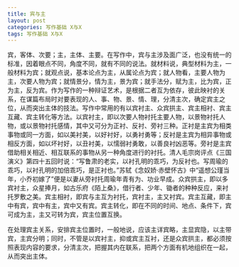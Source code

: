 ```yaml
---
title: 宾与主
layout: post
categories: 写作基础 X与X
tags: 写作基础 X与X
---
```


宾，客体、次要；主，主体、主要。在写作中，宾与主涉及面广泛，也没有统一的标准，因着眼点不同，角度不同，就有不同的说法。就材料说，典型材料为主，一般材料为宾；就观点说，基本论点为主，从属论点为宾；就人物看，主要人物为主，次要人物为宾；就情景分，情为主，景为宾；就手法分，赋为主，比为宾，正为主，反为宾。作为写作的一种辩证艺术，是根据二者互为依存，彼此映衬的关系，在谋篇布局时对要表现的人、事、物、景、情、理，分清主次，确定宾主之位，从而突出主体的技法。写作中常用的有以宾衬主、众宾拱主、宾主相衬、宾主互藏、宾主转化等方法。以宾衬主，即以次要人物衬托主要人物，以景物衬托人物，或以景物衬托感情，其中又可分为正衬、反衬、旁衬三种。正衬是主宾为相类事物或同一方面，如以美衬美，以好衬好，以勇衬勇等；反衬是主宾为相异事物或相反方面，如以坏衬好，以丑衬美，以懦弱衬勇敢，以善良衬凶恶等。旁衬是主宾借助相关相近、相互联系的事物从另一种角度进行的衬托。清人毛宗岗评点《三国演义》第四十五回时说：“写鲁肃的老实，以衬孔明的乖巧，为反衬也。写周瑜的乖巧，以衬孔明的加倍乖巧，是正衬也。”苏轼《念奴娇·赤壁怀古》中“遥想公瑾当年，小乔初嫁了”便是以妻从旁衬托周瑜年青有为、功业早成。众宾拱主，即以多宾衬主，众星捧月，如古乐府《陌上桑》，借行者、少年、锄者的种种反应，来衬托罗敷之美。宾主相衬，即宾与主互为衬托，宾衬主，主又衬宾。宾主互藏，即主中有宾，宾中有主，宾中又有宾。宾主转化，即在不同的时间、地点、条件下，宾可成为主，主又可转为宾，宾主位置互换。

在处理宾主关系，安排宾主位置时，一般地说，应该主详宾略，主显宾隐，以主带宾，主宾分明；同时，不管是以宾衬主，抑或宾主互衬，还是众宾拱主，都必须按照表现内容的要求，分清主次，把握其内在联系，把两个方面有机地组织在一起，从而突出主体。 